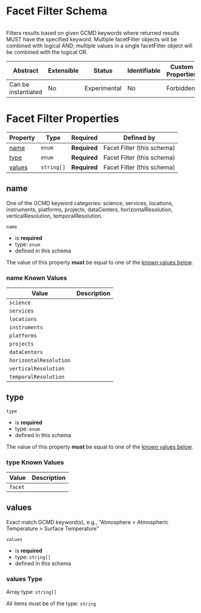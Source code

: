 
# Facet Filter Schema

```
```

Filters results based on given GCMD keywords where returned results MUST have the specified keyword. Multiple facetFilter objects will be combined with logical AND; multiple values in a single facetFilter object will be combined with the logical OR.

| Abstract | Extensible | Status | Identifiable | Custom Properties | Additional Properties | Defined In |
|----------|------------|--------|--------------|-------------------|-----------------------|------------|
| Can be instantiated | No | Experimental | No | Forbidden | Forbidden | [schema/components/facetFilter.json](schema/components/facetFilter.json) |

# Facet Filter Properties

| Property | Type | Required | Defined by |
|----------|------|----------|------------|
| [name](#name) | `enum` | **Required** | Facet Filter (this schema) |
| [type](#type) | `enum` | **Required** | Facet Filter (this schema) |
| [values](#values) | `string[]` | **Required** | Facet Filter (this schema) |

## name

One of the GCMD keyword categories: science, services, locations, instruments, platforms, projects, dataCenters, horizontalResolution, verticalResolution, temporalResolution.

`name`

* is **required**
* type: `enum`
* defined in this schema

The value of this property **must** be equal to one of the [known values below](#name-known-values).

### name Known Values
| Value | Description |
|-------|-------------|
| `science` |  |
| `services` |  |
| `locations` |  |
| `instruments` |  |
| `platforms` |  |
| `projects` |  |
| `dataCenters` |  |
| `horizontalResolution` |  |
| `verticalResolution` |  |
| `temporalResolution` |  |




## type


`type`

* is **required**
* type: `enum`
* defined in this schema

The value of this property **must** be equal to one of the [known values below](#type-known-values).

### type Known Values
| Value | Description |
|-------|-------------|
| `facet` |  |




## values

Exact match GCMD keyword(s), e.g., "Atmosphere > Atmospheric Temperature > Surface Temperature"

`values`

* is **required**
* type: `string[]`
* defined in this schema

### values Type


Array type: `string[]`

All items must be of the type:
`string`









